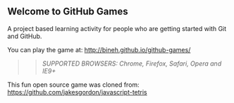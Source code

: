## Welcome to GitHub Games

A project based learning activity for people who are getting started with Git and GitHub.

You can play the game at: http://bineh.github.io/github-games/

>> _*SUPPORTED BROWSERS*: Chrome, Firefox, Safari, Opera and IE9+_

This fun open source game was cloned from: https://github.com/jakesgordon/javascript-tetris
